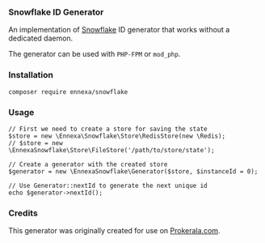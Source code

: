 ### Snowflake ID Generator

An implementation of [Snowflake](https://blog.twitter.com/engineering/en_us/a/2010/announcing-snowflake.html) ID generator that works without a dedicated daemon.

The generator can be used with `PHP-FPM` or `mod_php`.

### Installation

    composer require ennexa/snowflake

### Usage

    // First we need to create a store for saving the state
    $store = new \Ennexa\Snowflake\Store\RedisStore(new \Redis);
    // $store = new \EnnexaSnowflake\Store\FileStore('/path/to/store/state');

    // Create a generator with the created store
    $generator = new \EnnexaSnowflake\Generator($store, $instanceId = 0);

    // Use Generator::nextId to generate the next unique id
    echo $generator->nextId();


### Credits

This generator was originally created for use on [Prokerala.com](https://www.prokerala.com).
